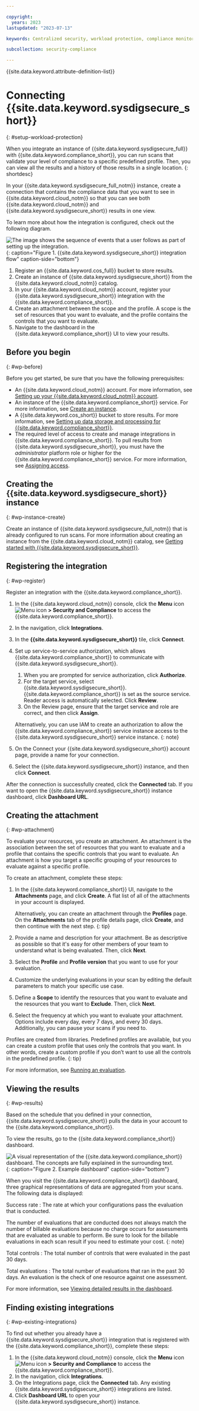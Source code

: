 ```yaml
---

copyright:
  years: 2023
lastupdated: "2023-07-13"

keywords: Centralized security, workload protection, compliance monitoring, compliance, scan, sysdig, multicloud, multi-cloud, azure, amazon, aws

subcollection: security-compliance

---
```


{{site.data.keyword.attribute-definition-list}}

# Connecting {{site.data.keyword.sysdigsecure_short}}
{: #setup-workload-protection}

When you integrate an instance of {{site.data.keyword.sysdigsecure_full}} with {{site.data.keyword.compliance_short}}, you can run scans that validate your level of compliance to a specific predefined profile. Then, you can view all the results and a history of those results in a single location.
{: shortdesc}



In your {{site.data.keyword.sysdigsecure_full_notm}} instance, create a connection that contains the compliance data that you want to see in {{site.data.keyword.cloud_notm}} so that you can see both {{site.data.keyword.cloud_notm}} and {{site.data.keyword.sysdigsecure_short}} results in one view.

To learn more about how the integration is configured, check out the following diagram.

![The image shows the sequence of events that a user follows as part of setting up the integration.](../images/workload-protection.svg){: caption="Figure 1. {{site.data.keyword.sysdigsecure_short}} integration flow" caption-side="bottom"}

1. Register an {{site.data.keyword.cos_full}} bucket to store results.
1. Create an instance of {{site.data.keyword.sysdigsecure_short}} from the {{site.data.keyword.cloud_notm}} catalog.
1. In your {{site.data.keyword.cloud_notm}} account, register your {{site.data.keyword.sysdigsecure_short}} integration with the {{site.data.keyword.compliance_short}}.
1. Create an attachment between the scope and the profile. A scope is the set of resources that you want to evaluate, and the profile contains the controls that you want to evaluate.
1. Navigate to the dashboard in the {{site.data.keyword.compliance_short}} UI to view your results.

## Before you begin
{: #wp-before}

Before you get started, be sure that you have the following prerequisites:

* An {{site.data.keyword.cloud_notm}} account. For more information, see [Setting up your {{site.data.keyword.cloud_notm}} account](/docs/account?topic=account-account-getting-started).
* An instance of the {{site.data.keyword.compliance_short}} service. For more information, see [Create an instance](/docs/security-compliance?topic=security-compliance-getting-started#gs-instance).
* A {{site.data.keyword.cos_short}} bucket to store results. For more information, see [Setting up data storage and processing for {{site.data.keyword.compliance_short}}](/docs/security-compliance?topic=security-compliance-storage).
* The required level of access to create and manage integrations in {{site.data.keyword.compliance_short}}. To pull results from {{site.data.keyword.sysdigsecure_short}}, you must have the *administrator* platform role or higher for the {{site.data.keyword.compliance_short}} service. For more information, see [Assigning access](/docs/security-compliance?topic=security-compliance-access-management).



## Creating the {{site.data.keyword.sysdigsecure_short}} instance
{: #wp-instance-create}

Create an instance of {{site.data.keyword.sysdigsecure_full_notm}} that is already configured to run scans. For more information about creating an instance from the {{site.data.keyword.cloud_notm}} catalog, see [Getting started with {{site.data.keyword.sysdigsecure_short}}](/docs/workload-protection?topic=workload-protection-getting-started).



## Registering the integration
{: #wp-register}

Register an integration with the {{site.data.keyword.compliance_short}}.

1. In the {{site.data.keyword.cloud_notm}} console, click the **Menu** icon ![Menu icon](../../icons/icon_hamburger.svg) **> Security and Compliance** to access the {{site.data.keyword.compliance_short}}.
1. In the navigation, click **Integrations**.
1. In the **{{site.data.keyword.sysdigsecure_short}}** tile, click **Connect**.
1. Set up service-to-service authorization, which allows {{site.data.keyword.compliance_short}} to communicate with {{site.data.keyword.sysdigsecure_short}}.
   1. When you are prompted for service authorization, click **Authorize**.
   1. For the target service, select {{site.data.keyword.sysdigsecure_short}}. {{site.data.keyword.compliance_short}} is set as the source service. Reader access is automatically selected. Click **Review**.
   1. On the Review page, ensure that the target service and role are correct, and then click **Assign**.

   Alternatively, you can use IAM to create an authorization to allow the {{site.data.keyword.compliance_short}} service instance access to the {{site.data.keyword.sysdigsecure_short}} service instance.
   {: note}

1. On the Connect your {{site.data.keyword.sysdigsecure_short}} account page, provide a name for your connection.
1. Select the {{site.data.keyword.sysdigsecure_short}} instance, and then click **Connect**.

After the connection is successfully created, click the **Connected** tab. If you want to open the {{site.data.keyword.sysdigsecure_short}} instance dashboard, click **Dashboard URL**.

## Creating the attachment
{: #wp-attachment}

To evaluate your resources, you create an attachment. An attachment is the association between the set of resources that you want to evaluate and a profile that contains the specific controls that you want to evaluate. An attachment is how you target a specific grouping of your resources to evaluate against a specific profile.

To create an attachment, complete these steps:

1. In the {{site.data.keyword.compliance_short}} UI, navigate to the **Attachments** page, and click **Create**. A flat list of all of the attachments in your account is displayed.

	Alternatively, you can create an attachment through the **Profiles** page. On the **Attachments** tab of the profile details page, click **Create**, and then continue with the next step.
	{: tip}

1. Provide a name and description for your attachment. Be as descriptive as possible so that it's easy for other members of your team to understand what is being evaluated. Then, click **Next**.
1. Select the **Profile** and **Profile version** that you want to use for your evaluation.

1. Customize the underlying evaluations in your scan by editing the default parameters to match your specific use case.
1. Define a **Scope** to identify the resources that you want to evaluate and the resources that you want to **Exclude**. Then, click **Next**.
1. Select the frequency at which you want to evaluate your attachment. Options include every day, every 7 days, and every 30 days. Additionally, you can pause your scans if you need to.

Profiles are created from libraries. Predefined profiles are available, but you can create a custom profile that uses only the controls that you want. In other words, create a custom profile if you don’t want to use all the controls in the predefined profile.
{: tip}

For more information, see [Running an evaluation](/docs/security-compliance?topic=security-compliance-scan-resources).

## Viewing the results
{: #wp-results}

Based on the schedule that you defined in your connection, {{site.data.keyword.sysdigsecure_short}} pulls the data in your account to the {{site.data.keyword.compliance_short}}.

To view the results, go to the {{site.data.keyword.compliance_short}} dashboard.

![A visual representation of the {{site.data.keyword.compliance_short}} dashboard. The concepts are fully explained in the surrounding text.](../images/dashboard.svg){: caption="Figure 2. Example dashboard" caption-side="bottom"}

When you visit the {{site.data.keyword.compliance_short}} dashboard, three graphical representations of data are aggregated from your scans. The following data is displayed:

Success rate
:   The rate at which your configurations pass the evaluation that is conducted.

The number of evaluations that are conducted does not always match the number of billable evaluations because no charge occurs for assessments that are evaluated as unable to perform. Be sure to look for the billable evaluations in each scan result if you need to estimate your cost.
{: note}

Total controls
:   The total number of controls that were evaluated in the past 30 days. 

Total evaluations
:   The total number of evaluations that ran in the past 30 days. An evaluation is the check of one resource against one assessment.

For more information, see [Viewing detailed results in the dashboard](/docs/security-compliance?topic=security-compliance-results&interface=ui#view-detailed-results).

## Finding existing integrations
{: #wp-existing-integrations}

To find out whether you already have a {{site.data.keyword.sysdigsecure_short}} integration that is registered with the {{site.data.keyword.compliance_short}}, complete these steps:

1. In the {{site.data.keyword.cloud_notm}} console, click the **Menu** icon ![Menu icon](../../icons/icon_hamburger.svg) **> Security and Compliance** to access the {{site.data.keyword.compliance_short}}.
1. In the navigation, click **Integrations**.
1. On the Integrations page, click the **Connected** tab. Any existing {{site.data.keyword.sysdigsecure_short}} integrations are listed.
1. Click **Dashboard URL** to open your {{site.data.keyword.sysdigsecure_short}} instance.

